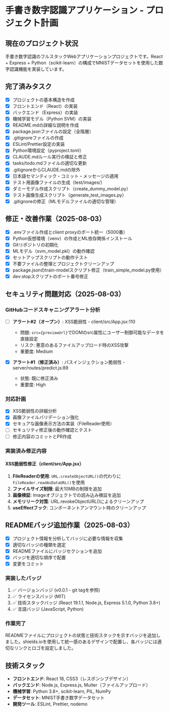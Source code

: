 # 手書き数字認識アプリケーション - プロジェクト計画

## 現在のプロジェクト状況

手書き数字認識のフルスタックWebアプリケーションプロジェクトです。React + Express + Python（scikit-learn）の構成でMNISTデータセットを使用した数字認識機能を実装しています。

## 完了済みタスク

- [x] プロジェクトの基本構造を作成
- [x] フロントエンド（React）の実装
- [x] バックエンド（Express）の実装  
- [x] 機械学習モデル（Python SVM）の実装
- [x] README.mdの詳細な説明を作成
- [x] package.jsonファイルの設定（全階層）
- [x] .gitignoreファイルの作成
- [x] ESLint/Prettier設定の実装
- [x] Python環境設定（pyproject.toml）
- [x] CLAUDE.mdルール実行の検証と修正
- [x] tasks/todo.mdファイルの適切な更新
- [x] .gitignoreからCLAUDE.mdの除外
- [x] 日本語セマンティック・コミット・メッセージの適用
- [x] テスト用画像ファイルの生成（test/images/）
- [x] ダミーモデル作成スクリプト（create_dummy_model.py）
- [x] テスト画像生成スクリプト（generate_test_images.py）
- [x] .gitignoreの修正（MLモデルファイルの適切な管理）

## 修正・改善作業（2025-08-03）

- [x] .envファイル作成とclient proxyのポート統一（5000番）
- [x] Python仮想環境（venv）の作成とML依存関係インストール
- [x] Gitリポジトリの初期化
- [x] MLモデル（svm_model.pkl）の動作確認
- [x] セットアップスクリプトの動作テスト
- [x] 不要ファイルの整理とプロジェクトクリーンアップ
- [x] package.jsonのtrain-modelスクリプト修正（train_simple_model.py使用）
- [x] dev:stopスクリプトのポート番号修正

## セキュリティ問題対応（2025-08-03）

### GitHubコードスキャニングアラート分析

- [ ] **アラート#2（オープン）**: XSS脆弱性 - client/src/App.jsx:110
  - 問題: `src={previewUrl}`でDOMのsrc属性にユーザー制御可能なデータを直接設定
  - リスク: 悪意のあるファイルアップロード時のXSS攻撃
  - 重要度: Medium
  
- [x] **アラート#1（修正済み）**: パスインジェクション脆弱性 - server/routes/predict.js:89
  - 状態: 既に修正済み
  - 重要度: High

### 対応計画

- [x] XSS脆弱性の詳細分析
- [x] 画像ファイルバリデーション強化
- [x] セキュアな画像表示方法の実装（FileReader使用）
- [ ] セキュリティ修正後の動作確認とテスト
- [ ] 修正内容のコミットとPR作成

### 実装済み修正内容

#### XSS脆弱性修正（client/src/App.jsx）

1. **FileReaderの使用**: `URL.createObjectURL()`の代わりに`FileReader.readAsDataURL()`を使用
2. **ファイルサイズ制限**: 最大10MBの制限を追加
3. **画像検証**: Imageオブジェクトでの読み込み検証を追加
4. **メモリリーク対策**: URL.revokeObjectURL()によるクリーンアップ
5. **useEffectフック**: コンポーネントアンマウント時のクリーンアップ

## READMEバッジ追加作業（2025-08-03）

- [x] プロジェクト情報を分析してバッジに必要な情報を収集
- [x] 適切なバッジの種類を選定
- [x] READMEファイルにバッジセクションを追加
- [x] バッジを適切な順序で配置
- [x] 変更をコミット

### 実装したバッジ

1. ✅ バージョンバッジ (v0.0.1 - git tagを参照)
2. ✅ ライセンスバッジ (MIT)
3. ✅ 技術スタックバッジ (React 19.1.1, Node.js, Express 5.1.0, Python 3.8+)
4. ✅ 言語バッジ (JavaScript, Python)

### 作業完了

READMEファイルにプロジェクトの状態と技術スタックを示すバッジを追加しました。shields.ioを使用して統一感のあるデザインで配置し、各バッジには適切なリンクとロゴを設定しました。

## 技術スタック

- **フロントエンド**: React 18, CSS3（レスポンシブデザイン）
- **バックエンド**: Node.js, Express.js, Multer（ファイルアップロード）
- **機械学習**: Python 3.8+, scikit-learn, PIL, NumPy
- **データセット**: MNIST手書き数字データセット
- **開発ツール**: ESLint, Prettier, nodemo
